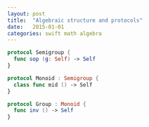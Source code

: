 ```yaml
---
layout: post
title:  "Algebraic structure and protocols"
date:   2015-01-01
categories: swift math algebra
---
```



```swift
protocol Semigroup {
  func sop (g: Self) -> Self
}
```

```swift
protocol Monoid : Semigroup {
  class func mid () -> Self
}
```

```swift
protocol Group : Monoid {
  func inv () -> Self
}
```
